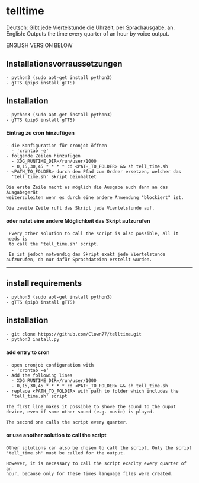 # telltime
Deutsch: Gibt jede Viertelstunde die Uhrzeit, per Sprachausgabe, an.
English: Outputs the time every quarter of an hour by voice output.


ENGLISH VERSION BELOW


## Installationsvorraussetzungen
   
    - python3 (sudo apt-get install python3)
    - gTTS (pip3 install gTTS)

## Installation

    - python3 (sudo apt-get install python3)
    - gTTS (pip3 install gTTS)

#### Eintrag zu cron hinzufügen
	 
	- die Konfiguration für cronjob öffnen
	  - 'crontab -e'
	- folgende Zeilen hinzufügen
	  - XDG_RUNTIME_DIR=/run/user/1000
   	  - 0,15,30,45 * * * * cd <PATH_TO_FOLDER> && sh tell_time.sh
	- <PATH_TO_FOLDER> durch den Pfad zum Ordner ersetzen, welcher das
	  'tell_time.sh' Skript beinhaltet

	Die erste Zeile macht es möglich die Ausgabe auch dann an das Ausgabegerät
	weiterzuleiten wenn es durch eine andere Anwendung "blockiert" ist.

	Die zweite Zeile ruft das Skript jede Viertelstunde auf.

#### oder nutzt eine andere Möglichkeit das Skript aufzurufen

	 Every other solution to call the script is also possible, all it needs is
	 to call the 'tell_time.sh' script.

	 Es ist jedoch notwendig das Skript exakt jede Viertelstunde aufzurufen, da nur dafür Sprachdateien erstellt wurden.

-------------------------------------

## install requirements
   
    - python3 (sudo apt-get install python3)
    - gTTS (pip3 install gTTS)

## installation

    - git clone https://github.com/Clown77/telltime.git
    - python3 install.py

#### add entry to cron

    - open cronjob configuration with	
   	  - 'crontab -e'
    - Add the following lines
   	  - XDG_RUNTIME_DIR=/run/user/1000
   	  - 0,15,30,45 * * * * cd <PATH_TO_FOLDER> && sh tell_time.sh
	- replace <PATH_TO_FOLDER> with path to folder which includes the
   	  'tell_time.sh' script

    The first line makes it possible to shove the sound to the ouput
    device, even if some other sound (e.g. music) is played.

    The second one calls the script every quarter.

#### or use another solution to call the script

	Other solutions can also be chosen to call the script. Only the script 'tell_time.sh' must be called for the output.

	However, it is necessary to call the script exaclty every quarter of an
	hour, because only for these times language files were created.
